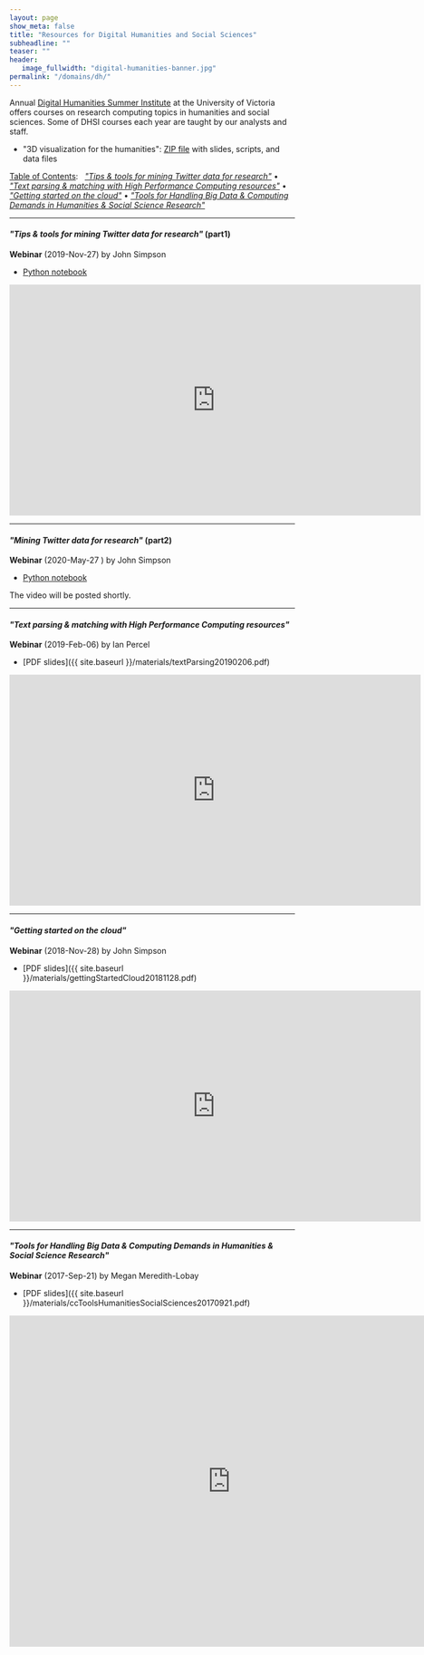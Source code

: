 ```yaml
---
layout: page
show_meta: false
title: "Resources for Digital Humanities and Social Sciences"
subheadline: ""
teaser: ""
header:
   image_fullwidth: "digital-humanities-banner.jpg"
permalink: "/domains/dh/"
---
```


<!-- 1. Open `_config.yml` and work it through, it's well documented -->
<!-- 1. [Read the documentation][1] to check out all features of *Feeling Responsive*. -->
<!--  [1]: {{ site.url }}{{ site.baseurl }}/documentation/ -->

Annual [Digital Humanities Summer Institute](http://www.dhsi.org) at the University of Victoria offers
courses on research computing topics in humanities and social sciences. Some of DHSI courses each year
are taught by our analysts and staff.

* "3D visualization for the humanities": [ZIP file](http://bit.ly/dhfileszip) with slides, scripts, and
  data files




[Table of Contents](#table-of-contents):
&nbsp; [<em>"Tips &amp; tools for mining Twitter data for research"</em>](#twitterapis)
• [<em>"Text parsing &amp; matching with High Performance Computing resources"</em>](#text-parsing--matching-with-high-performance-computing-resources)
• [<em>"Getting started on the cloud"</em>](#getting-started-on-the-cloud)
• [<em>"Tools for Handling Big Data &amp; Computing Demands in Humanities &amp; Social Science Research"</em>](#tools-for-handling-big-data--computing-demands-in-humanities--social-science-research)




---

<a name="twitterapis"></a>
#### *"Tips & tools for mining Twitter data for research"* (part1)

**Webinar** (2019-Nov-27) by John Simpson

* <a href="https://github.com/ualberta-rcg/twitter_scraping" target="_blank">Python notebook</a>

<div class="flex-video">
	<iframe width="726" height="408" src="https://www.youtube.com/embed/gy4nUgPBHeM" frameborder="0"
	allow="accelerometer; autoplay; encrypted-media; gyroscope; picture-in-picture"
	allowfullscreen></iframe>
</div>

---

<a name="twitterapistwo"></a>
#### *"Mining Twitter data for research"* (part2)

**Webinar** (2020-May-27	) by John Simpson

* <a href="https://github.com/ualberta-rcg/twitter_scraping" target="_blank">Python notebook</a>

The video will be posted shortly.

---














<a name="textParsing"></a>
#### *"Text parsing & matching with High Performance Computing resources"*

**Webinar** (2019-Feb-06) by Ian Percel

* [PDF slides]({{ site.baseurl }}/materials/textParsing20190206.pdf)

<div class="flex-video">
	<iframe width="726" height="408" src="https://www.youtube.com/embed/iH0jxOY3YiI" frameborder="0"
	allow="accelerometer; autoplay; encrypted-media; gyroscope; picture-in-picture"
	allowfullscreen></iframe>
</div>

---

#### *"Getting started on the cloud"*

**Webinar** (2018-Nov-28) by John Simpson

* [PDF slides]({{ site.baseurl }}/materials/gettingStartedCloud20181128.pdf)

<div class="flex-video">
	<iframe width="726" height="408" src="https://www.youtube.com/embed/dzrzjpXPC6M" frameborder="0"
	allow="accelerometer; autoplay; encrypted-media; gyroscope; picture-in-picture"
	allowfullscreen></iframe>
</div>

---

#### *"Tools for Handling Big Data & Computing Demands in Humanities & Social Science Research"*

**Webinar** (2017-Sep-21) by Megan Meredith-Lobay

* [PDF slides]({{ site.baseurl }}/materials/ccToolsHumanitiesSocialSciences20170921.pdf)

<div class="flex-video">
	<iframe width="780" height="585" src="https://www.youtube.com/embed/5p201-BcVLo" frameborder="0"
	allow="autoplay; encrypted-media" allowfullscreen></iframe>
</div>

<!-- &nbsp; -->
